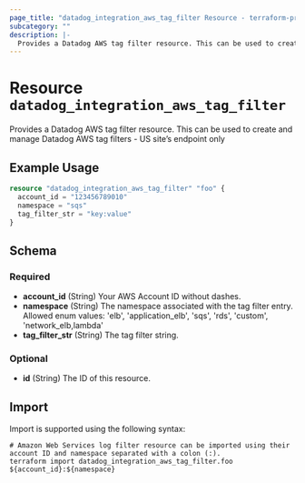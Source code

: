 ```yaml
---
page_title: "datadog_integration_aws_tag_filter Resource - terraform-provider-datadog"
subcategory: ""
description: |-
  Provides a Datadog AWS tag filter resource. This can be used to create and manage Datadog AWS tag filters - US site’s endpoint only
---
```


# Resource `datadog_integration_aws_tag_filter`

Provides a Datadog AWS tag filter resource. This can be used to create and manage Datadog AWS tag filters - US site’s endpoint only

## Example Usage

```terraform
resource "datadog_integration_aws_tag_filter" "foo" {
  account_id = "123456789010"
  namespace = "sqs"
  tag_filter_str = "key:value"
}
```

## Schema

### Required

- **account_id** (String) Your AWS Account ID without dashes.
- **namespace** (String) The namespace associated with the tag filter entry. Allowed enum values: 'elb', 'application_elb', 'sqs', 'rds', 'custom', 'network_elb,lambda'
- **tag_filter_str** (String) The tag filter string.

### Optional

- **id** (String) The ID of this resource.

## Import

Import is supported using the following syntax:

```shell
# Amazon Web Services log filter resource can be imported using their account ID and namespace separated with a colon (:).
terraform import datadog_integration_aws_tag_filter.foo ${account_id}:${namespace}
```
